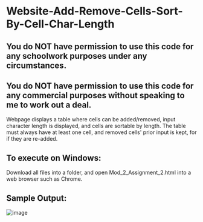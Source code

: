 # Website-Add-Remove-Cells-Sort-By-Cell-Char-Length

## You do NOT have permission to use this code for any schoolwork purposes under any circumstances. 

## You do NOT have permission to use this code for any commercial purposes without speaking to me to work out a deal.

Webpage displays a table where cells can be added/removed, input character length is displayed, and cells are sortable by length. The table must always have at least one cell, and removed cells' prior input is kept, for if they are re-added.

## To execute on Windows:

Download all files into a folder, and open Mod_2_Assignment_2.html into a web browser such as Chrome.

## Sample Output:

![image](https://user-images.githubusercontent.com/33675444/205220101-55a43546-3a61-47d1-a7dd-da8f26d71dbb.png)
